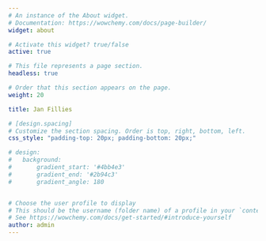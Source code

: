 ```yaml
---
# An instance of the About widget.
# Documentation: https://wowchemy.com/docs/page-builder/
widget: about

# Activate this widget? true/false
active: true

# This file represents a page section.
headless: true

# Order that this section appears on the page.
weight: 20

title: Jan Fillies

# [design.spacing]
# Customize the section spacing. Order is top, right, bottom, left.
css_style: "padding-top: 20px; padding-bottom: 20px;"

# design:
#   background:
#       gradient_start: '#4bb4e3'
#       gradient_end: '#2b94c3'
#       gradient_angle: 180


# Choose the user profile to display
# This should be the username (folder name) of a profile in your `content/authors/` folder.
# See https://wowchemy.com/docs/get-started/#introduce-yourself
author: admin
---
```

